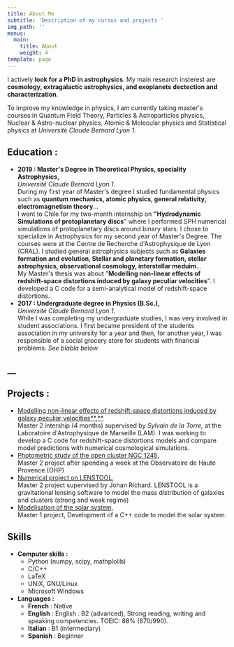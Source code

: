 ```yaml
---
title: About Me
subtitle: 'Description of my cursus and projects '
img_path: ''
menus:
  main:
    title: About
    weight: 4
template: page
---
```

I actively **look for a PhD in astrophysics**. My main research insterest are **cosmology, extragalactic astrophysics, and exoplanets dectection and characterization**. 

To improve my knowledge in physics, I am currently taking master's courses in Quantum Field Theory, Particles & Astroparticles physics, Nuclear & Astro-nuclear physics, Atomic & Molecular
 physics and Statistical physics at _Université Claude Bernard Lyon 1._

## **Education :**

* **2019 : Master's Degree in Theoretical Physics, speciality Astrophysics,** \
   _Université Claude Bernard Lyon 1._ \
   During my first year of Master's degree I studied fundamental physics such as **quantum mechanics, atomic physics, general relativity, electromagnetism theory**... \
   I went to Chile for my two-month internship on **"Hydrodynamic Simulations of protoplanetary discs**" where I performed SPH  numerical simulations of protoplanetary discs around binary stars. I chose to specialize in Astrophysics for my second year of Master's Degree. The courses were at the Centre de Recherche d'Astrophysique de Lyon (CRAL). I studied general astrophysics subjects such as **Galaxies formation and evolution, Stellar and planetary formation, stellar astrophysics, observational cosmology, interstellar meduim**... \
   My Master's thesis was about "**Modelling non-linear effects of redshift-space distortions induced by galaxy peculiar velocities**". I developed a C code for a semi-analytical model of redshift-space distortions. 
* **2017 : Undergraduate degree in Physics (B.Sc.),** \
  _Université Claude Bernard Lyon 1._
  \
  While I was completing my undergraduate studies, I was very involved in student associations. I first became president of the students association in my university for a year and then, for another year, I was responsible of a social grocery store for students with financial problems.  _See blabla below_

## __

## Projects :

* [Modelling non-linear effects of redshift-space distortions induced
  by galaxy peculiar velocities**,**](https://github.com/antoine-rocher/Master-2-internship)
   \
   Master 2 intership (4 months) supervised by _Sylvain de la Torre,_ at the Laboratoire d'Astrophysique de Marseille (LAM).
   I was working to develop a C code for redshift-space distortions models and compare model predictions with numerical cosmological simulations.
* [Photometric study of the open cluster NGC 1245,](https://github.com/antoine-rocher/Master-2-Observatory-project-OHP)\
  Master 2 project after spending a week at the Observatoire de Haute Provence (OHP)
* [Numerical project on LENSTOOL,](https://github.com/antoine-rocher/Master-2-Numerical-project-LENSTOOL)\
  Master 2 project supervised by Johan Richard. LENSTOOL is a gravitational lensing software to model the mass distribution of galaxies and clusters (strong and weak regime)
* [Modelisation of the solar system,](https://github.com/antoine-rocher/Master-1-project-Solar-system)\
  Master 1 project, Development of a C++ code to model the solar system.

## Skills

* **Computer skills :** 
  * Python (numpy, scipy, mathplolib)
  * C/C++
  * LaTeX
  * UNIX, GNU/Linux
  * Microsoft Windows
* **Languages :**
  * **French** : Native
  * **English** : English : B2 (advanced), Strong reading,
    writing and speaking competencies.
    TOEIC: 88% (870/990).
  * **Italian** : B1 (intermediary)
  * **Spanish** : Beginner
